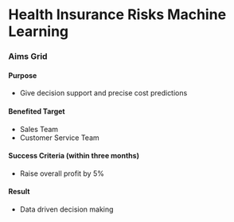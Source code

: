 # Health Insurance Risks Machine Learning

### Aims Grid

#### Purpose
- Give decision support and precise cost predictions

#### Benefited Target
- Sales Team
- Customer Service Team

#### Success Criteria (within three months)
- Raise overall profit by 5%

#### Result
- Data driven decision making